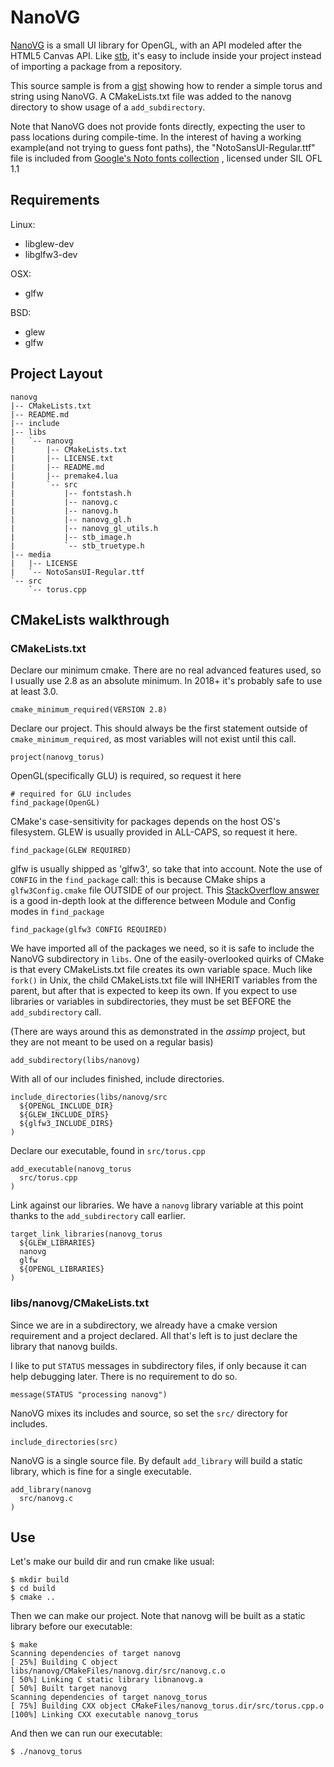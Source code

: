 # NanoVG
[NanoVG](https://github.com/memononen/nanovg) is a small UI library for OpenGL, with an API modeled after the HTML5 Canvas API. Like [stb](https://github.com/nothings/stb), it's easy to include inside your project instead of importing a package from a repository. 

This source sample is from a [gist](https://gist.github.com/piaoger/66de3489d771c2ec57c7) showing how to render a simple torus and string using NanoVG. A CMakeLists.txt file was added to the nanovg directory to show usage of a `add_subdirectory`.

Note that NanoVG does not provide fonts directly, expecting the user to pass locations during compile-time. In the interest of having a working example(and not trying to guess font paths), the "NotoSansUI-Regular.ttf" file is included from [Google's Noto fonts collection](https://www.google.com/get/noto/) , licensed under SIL OFL 1.1

## Requirements

Linux:
  - libglew-dev
  - libglfw3-dev

OSX:
  - glfw

BSD:
  - glew
  - glfw

## Project Layout
```
nanovg
|-- CMakeLists.txt
|-- README.md
|-- include
|-- libs
|   `-- nanovg
|       |-- CMakeLists.txt
|       |-- LICENSE.txt
|       |-- README.md
|       |-- premake4.lua
|       `-- src
|           |-- fontstash.h
|           |-- nanovg.c
|           |-- nanovg.h
|           |-- nanovg_gl.h
|           |-- nanovg_gl_utils.h
|           |-- stb_image.h
|           `-- stb_truetype.h
|-- media
|   |-- LICENSE
|   `-- NotoSansUI-Regular.ttf
`-- src
    `-- torus.cpp
```

## CMakeLists walkthrough
### CMakeLists.txt
Declare our minimum cmake. There are no real advanced features used, so I usually use 2.8 as an absolute minimum. In 2018+ it's probably safe to use at least 3.0.
```
cmake_minimum_required(VERSION 2.8)
```

Declare our project. This should always be the first statement outside of `cmake_minimum_required`, as most variables will not exist until this call.
```
project(nanovg_torus)
```
OpenGL(specifically GLU) is required, so request it here
```
# required for GLU includes
find_package(OpenGL)
```

CMake's case-sensitivity for packages depends on the host OS's filesystem. GLEW is usually provided in ALL-CAPS, so request it here.
```
find_package(GLEW REQUIRED)
```

glfw is usually shipped as 'glfw3', so take that into account. Note the use of `CONFIG` in the `find_package` call: this is because CMake ships a `glfw3Config.cmake` file OUTSIDE of our project.
This [StackOverflow answer](https://stackoverflow.com/questions/20746936/cmake-of-what-use-is-find-package-if-you-need-to-specify-cmake-module-path-an) is a good in-depth look at the difference between Module and Config modes in `find_package`
```
find_package(glfw3 CONFIG REQUIRED)
```

We have imported all of the packages we need, so it is safe to include the NanoVG subdirectory in `libs`.
One of the easily-overlooked quirks of CMake is that every CMakeLists.txt file creates its own variable space. Much like `fork()` in Unix, the child CMakeLists.txt file will INHERIT variables from the parent, but after that is expected to keep its own. If you expect to use libraries or variables in subdirectories, they must be set BEFORE the `add_subdirectory` call.

(There are ways around this as demonstrated in the _assimp_ project, but they are not meant to be used on a regular basis)
```
add_subdirectory(libs/nanovg)
```

With all of our includes finished, include directories.
```
include_directories(libs/nanovg/src
  ${OPENGL_INCLUDE_DIR}
  ${GLEW_INCLUDE_DIRS}
  ${glfw3_INCLUDE_DIRS}
)
```

Declare our executable, found in `src/torus.cpp`
```
add_executable(nanovg_torus
  src/torus.cpp
)
```

Link against our libraries. We have a `nanovg` library variable at this point thanks to the `add_subdirectory` call earlier.
```
target_link_libraries(nanovg_torus
  ${GLEW_LIBRARIES}
  nanovg
  glfw
  ${OPENGL_LIBRARIES}
)
```
### libs/nanovg/CMakeLists.txt
Since we are in a subdirectory, we already have a cmake version requirement and a project declared. All that's left is to just declare the library that nanovg builds.

I like to put `STATUS` messages in subdirectory files, if only because it can help debugging later. There is no requirement to do so.
```
message(STATUS "processing nanovg")
```

NanoVG mixes its includes and source, so set the `src/` directory for includes.
```
include_directories(src)
```
NanoVG is a single source file. By default `add_library` will build a static library, which is fine for a single executable.
```
add_library(nanovg
  src/nanovg.c
)
```
## Use
Let's make our build dir and run cmake like usual:
```
$ mkdir build
$ cd build
$ cmake ..
```

Then we can make our project. Note that nanovg will be built as a static library before our executable:
```
$ make
Scanning dependencies of target nanovg
[ 25%] Building C object libs/nanovg/CMakeFiles/nanovg.dir/src/nanovg.c.o
[ 50%] Linking C static library libnanovg.a
[ 50%] Built target nanovg
Scanning dependencies of target nanovg_torus
[ 75%] Building CXX object CMakeFiles/nanovg_torus.dir/src/torus.cpp.o
[100%] Linking CXX executable nanovg_torus
```

And then we can run our executable:
```
$ ./nanovg_torus
```
